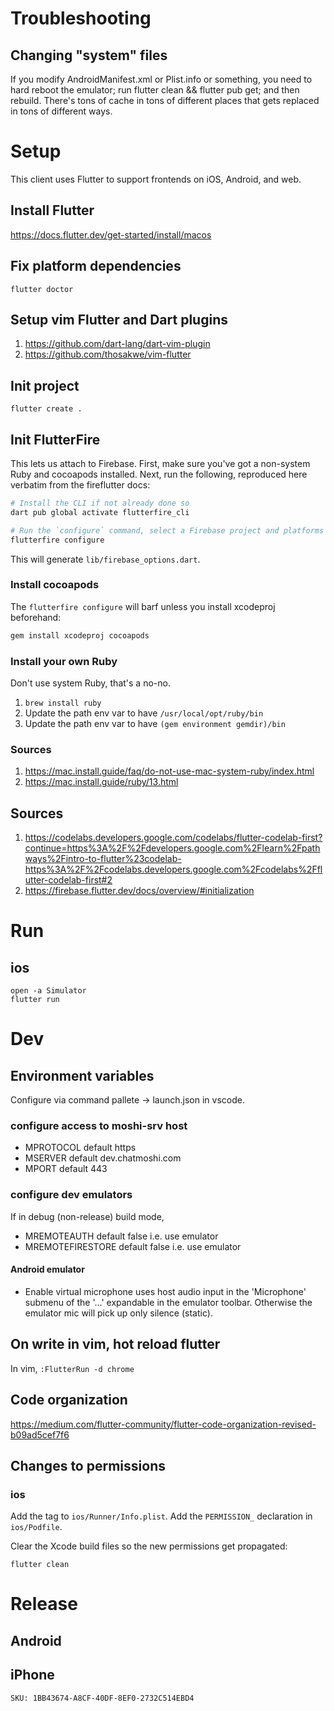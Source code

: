 # Troubleshooting

## Changing "system" files
If you modify AndroidManifest.xml or Plist.info or something, you need to hard reboot the emulator; run flutter clean && flutter pub get; and then rebuild. There's tons of cache in tons of different places that gets replaced in tons of different ways.

# Setup
This client uses Flutter to support frontends on iOS, Android, and web.

## Install Flutter
https://docs.flutter.dev/get-started/install/macos

## Fix platform dependencies
`flutter doctor`

## Setup vim Flutter and Dart plugins
1. https://github.com/dart-lang/dart-vim-plugin
2. https://github.com/thosakwe/vim-flutter

## Init project
`flutter create .`

## Init FlutterFire
This lets us attach to Firebase.
First, make sure you've got a non-system Ruby and cocoapods installed.
Next, run the following, reproduced here verbatim from the fireflutter docs:
```bash
# Install the CLI if not already done so
dart pub global activate flutterfire_cli

# Run the `configure` command, select a Firebase project and platforms
flutterfire configure
```
This will generate `lib/firebase_options.dart`.

### Install cocoapods
The `flutterfire configure` will barf unless you install xcodeproj beforehand:
```bash
gem install xcodeproj cocoapods
```

### Install your own Ruby
Don't use system Ruby, that's a no-no.
1. `brew install ruby`
2. Update the path env var to have `/usr/local/opt/ruby/bin`
3. Update the path env var to have `(gem environment gemdir)/bin`

### Sources
1. https://mac.install.guide/faq/do-not-use-mac-system-ruby/index.html
2. https://mac.install.guide/ruby/13.html

## Sources
1. https://codelabs.developers.google.com/codelabs/flutter-codelab-first?continue=https%3A%2F%2Fdevelopers.google.com%2Flearn%2Fpathways%2Fintro-to-flutter%23codelab-https%3A%2F%2Fcodelabs.developers.google.com%2Fcodelabs%2Fflutter-codelab-first#2
2. https://firebase.flutter.dev/docs/overview/#initialization

# Run

## ios
```
open -a Simulator
flutter run
```

# Dev

## Environment variables
Configure via command pallete -> launch.json in vscode.

### configure access to moshi-srv host
- MPROTOCOL default https
- MSERVER default dev.chatmoshi.com
- MPORT default 443

### configure dev emulators
If in debug (non-release) build mode,
- MREMOTEAUTH default false i.e. use emulator
- MREMOTEFIRESTORE default false i.e. use emulator

#### Android emulator
- Enable virtual microphone uses host audio input in the 'Microphone' submenu of the '...' expandable in the emulator toolbar. Otherwise the emulator mic will pick up only silence (static).

## On write in vim, hot reload flutter
In vim,
`:FlutterRun -d chrome`

## Code organization
https://medium.com/flutter-community/flutter-code-organization-revised-b09ad5cef7f6

## Changes to permissions

### ios
Add the tag to `ios/Runner/Info.plist`.
Add the `PERMISSION_` declaration in `ios/Podfile`.

Clear the Xcode build files so the new permissions get propagated:
```
flutter clean
```

# Release

## Android

## iPhone
`SKU: 1BB43674-A8CF-40DF-8EF0-2732C514EBD4`
